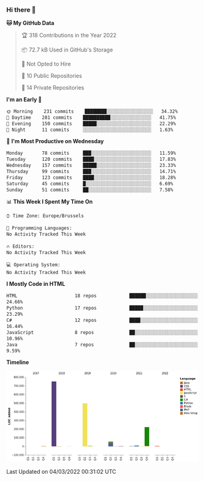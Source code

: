 ### Hi there 👋

<!--START_SECTION:waka-->
**🐱 My GitHub Data** 

> 🏆 318 Contributions in the Year 2022
 > 
> 📦 72.7 kB Used in GitHub's Storage 
 > 
> 🚫 Not Opted to Hire
 > 
> 📜 10 Public Repositories 
 > 
> 🔑 14 Private Repositories  
 > 
**I'm an Early 🐤** 

```text
🌞 Morning    231 commits    ████████░░░░░░░░░░░░░░░░░   34.32% 
🌆 Daytime    281 commits    ██████████░░░░░░░░░░░░░░░   41.75% 
🌃 Evening    150 commits    █████░░░░░░░░░░░░░░░░░░░░   22.29% 
🌙 Night      11 commits     ░░░░░░░░░░░░░░░░░░░░░░░░░   1.63%

```
📅 **I'm Most Productive on Wednesday** 

```text
Monday       78 commits     ███░░░░░░░░░░░░░░░░░░░░░░   11.59% 
Tuesday      120 commits    ████░░░░░░░░░░░░░░░░░░░░░   17.83% 
Wednesday    157 commits    █████░░░░░░░░░░░░░░░░░░░░   23.33% 
Thursday     99 commits     ███░░░░░░░░░░░░░░░░░░░░░░   14.71% 
Friday       123 commits    ████░░░░░░░░░░░░░░░░░░░░░   18.28% 
Saturday     45 commits     █░░░░░░░░░░░░░░░░░░░░░░░░   6.69% 
Sunday       51 commits     ██░░░░░░░░░░░░░░░░░░░░░░░   7.58%

```


📊 **This Week I Spent My Time On** 

```text
⌚︎ Time Zone: Europe/Brussels

💬 Programming Languages: 
No Activity Tracked This Week

🔥 Editors: 
No Activity Tracked This Week

💻 Operating System: 
No Activity Tracked This Week

```

**I Mostly Code in HTML** 

```text
HTML                     18 repos            ██████░░░░░░░░░░░░░░░░░░░   24.66% 
Python                   17 repos            █████░░░░░░░░░░░░░░░░░░░░   23.29% 
C#                       12 repos            ████░░░░░░░░░░░░░░░░░░░░░   16.44% 
JavaScript               8 repos             ██░░░░░░░░░░░░░░░░░░░░░░░   10.96% 
Java                     7 repos             ██░░░░░░░░░░░░░░░░░░░░░░░   9.59%

```


**Timeline**

![Chart not found](https://raw.githubusercontent.com/guillaumedeplancke/guillaumedeplancke/main/charts/bar_graph.png) 


 Last Updated on 04/03/2022 00:31:02 UTC
<!--END_SECTION:waka-->

